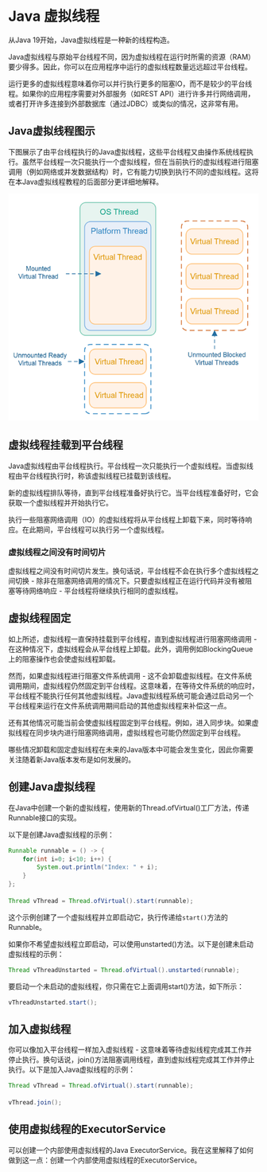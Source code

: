 # Java 虚拟线程

从Java 19开始，Java虚拟线程是一种新的线程构造。

Java虚拟线程与原始平台线程不同，因为虚拟线程在运行时所需的资源（RAM）要少得多。因此，你可以在应用程序中运行的虚拟线程数量远远超过平台线程。

运行更多的虚拟线程意味着你可以并行执行更多的阻塞IO，而不是较少的平台线程。如果你的应用程序需要对外部服务（如REST API）进行许多并行网络调用，或者打开许多连接到外部数据库（通过JDBC）或类似的情况，这非常有用。

## Java虚拟线程图示

下图展示了由平台线程执行的Java虚拟线程，这些平台线程又由操作系统线程执行。虽然平台线程一次只能执行一个虚拟线程，但在当前执行的虚拟线程进行阻塞调用（例如网络或并发数据结构）时，它有能力切换到执行不同的虚拟线程。这将在本Java虚拟线程教程的后面部分更详细地解释。

![img](./image/java-virtual-threads-1.png)

## 虚拟线程挂载到平台线程

Java虚拟线程由平台线程执行。平台线程一次只能执行一个虚拟线程。当虚拟线程由平台线程执行时，称该虚拟线程已挂载到该线程。

新的虚拟线程排队等待，直到平台线程准备好执行它。当平台线程准备好时，它会获取一个虚拟线程并开始执行它。

执行一些阻塞网络调用（IO）的虚拟线程将从平台线程上卸载下来，同时等待响应。在此期间，平台线程可以执行另一个虚拟线程。

### 虚拟线程之间没有时间切片

虚拟线程之间没有时间切片发生。换句话说，平台线程不会在执行多个虚拟线程之间切换 - 除非在阻塞网络调用的情况下。只要虚拟线程正在运行代码并没有被阻塞等待网络响应 - 平台线程将继续执行相同的虚拟线程。

## 虚拟线程固定

如上所述，虚拟线程一直保持挂载到平台线程，直到虚拟线程进行阻塞网络调用 - 在这种情况下，虚拟线程会从平台线程上卸载。此外，调用例如BlockingQueue上的阻塞操作也会使虚拟线程卸载。

然而，如果虚拟线程进行阻塞文件系统调用 - 这不会卸载虚拟线程。在文件系统调用期间，虚拟线程仍然固定到平台线程。这意味着，在等待文件系统的响应时，平台线程不能执行任何其他虚拟线程。Java虚拟线程系统可能会通过启动另一个平台线程来运行在文件系统调用期间启动的其他虚拟线程来补偿这一点。

还有其他情况可能当前会使虚拟线程固定到平台线程。例如，进入同步块。如果虚拟线程在同步块内进行阻塞网络调用，虚拟线程也可能仍然固定到平台线程。

哪些情况卸载和固定虚拟线程在未来的Java版本中可能会发生变化，因此你需要关注随着新Java版本发布是如何发展的。

## 创建Java虚拟线程

在Java中创建一个新的虚拟线程，使用新的Thread.ofVirtual()工厂方法，传递Runnable接口的实现。

以下是创建Java虚拟线程的示例：

```java
Runnable runnable = () -> {
    for(int i=0; i<10; i++) {
        System.out.println("Index: " + i);
    }
};

Thread vThread = Thread.ofVirtual().start(runnable);
```

这个示例创建了一个虚拟线程并立即启动它，执行传递给`start()`方法的Runnable。

如果你不希望虚拟线程立即启动，可以使用unstarted()方法。以下是创建未启动虚拟线程的示例：

```java
Thread vThreadUnstarted = Thread.ofVirtual().unstarted(runnable);
```

要启动一个未启动的虚拟线程，你只需在它上面调用start()方法，如下所示：

```java
vThreadUnstarted.start();
```

## 加入虚拟线程

你可以像加入平台线程一样加入虚拟线程 - 这意味着等待虚拟线程完成其工作并停止执行。换句话说，join()方法阻塞调用线程，直到虚拟线程完成其工作并停止执行。以下是加入Java虚拟线程的示例：

```java
Thread vThread = Thread.ofVirtual().start(runnable);

vThread.join();
```

## 使用虚拟线程的ExecutorService

可以创建一个内部使用虚拟线程的Java ExecutorService。我在这里解释了如何做到这一点：创建一个内部使用虚拟线程的ExecutorService。
